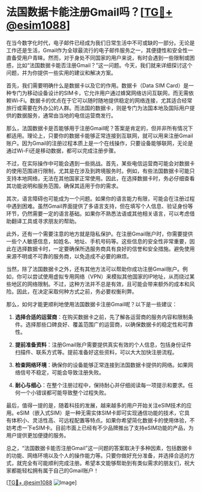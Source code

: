 # 法国数据卡能注册Gmail吗？[[TG💪+ @esim1088](https://t.me/s/esim1088)]

在当今数字化时代，电子邮件已经成为我们日常生活中不可或缺的一部分。无论是工作还是生活，Gmail作为全球最流行的电子邮件服务之一，其便捷性和安全性一直备受用户青睐。然而，对于身处不同国家的用户来说，有时会遇到一些限制或困惑，比如“法国数据卡能否注册Gmail？”这一问题。今天，我们就来详细探讨这个问题，并为你提供一些实用的建议和解决方案。

首先，我们需要明确什么是数据卡以及它的作用。数据卡（Data SIM Card）是一种专门为移动设备设计的SIM卡，它允许用户通过蜂窝网络访问互联网，而无需依赖Wi-Fi。数据卡的优点在于它可以随时随地提供稳定的网络连接，尤其适合经常旅行或需要在外办公的人群。而法国的数据卡，则是专门为法国本地及国际用户提供的数据服务，通常由当地的电信运营商发行。

那么，法国数据卡是否能够用于注册Gmail呢？答案是肯定的，但并非所有情况下都适用。理论上，只要你的数据卡能够正常连接到互联网，就可以用来注册Gmail账户。因为Gmail的注册过程本质上是一个在线操作，只要设备能够联网，无论是通过Wi-Fi还是移动数据，都可以完成注册步骤。

不过，在实际操作中可能会遇到一些挑战。首先，某些电信运营商可能会对数据卡的使用范围进行限制，尤其是在涉及到跨境服务时。例如，有些法国数据卡可能只支持本地网络，无法在其他国家正常使用。因此，在选择数据卡时，务必仔细查看其功能说明和服务范围，确保其适用于你的需求。

其次，语言障碍也可能成为一个问题。如果你的语言能力有限，可能会在注册过程中遇到困难。虽然Gmail界面提供了多语言支持，但在填写个人信息、验证身份等环节，仍然需要一定的语言基础。如果你不熟悉法语或其他相关语言，可以考虑借助翻译工具或寻求朋友的帮助。

此外，还有一个需要注意的地方就是隐私保护。在注册Gmail账户时，你需要提供一些个人敏感信息，如姓名、地址、手机号码等。这些信息的安全性非常重要，因此在选择数据卡时，一定要确保所选服务商具有良好的信誉和安全措施。避免使用来源不明或不可靠的服务商，以免造成不必要的麻烦。

当然，除了法国数据卡之外，还有其他方法可以帮助你成功注册Gmail账户。例如，你可以尝试使用虚拟专用网络（VPN）来模拟其他国家的IP地址，从而绕过某些地区的网络限制。不过，这种方法并不总是有效，且可能会带来额外的成本和风险。因此，在决定采取何种方式之前，务必要权衡利弊。

那么，如何才能更顺利地使用法国数据卡注册Gmail呢？以下是一些建议：

1. **选择合适的运营商**：在购买数据卡之前，先了解各运营商的服务内容和限制条件。选择那些口碑良好、覆盖范围广的运营商，以确保数据卡的稳定性和可靠性。

2. **提前准备资料**：注册Gmail账户需要提供真实有效的个人信息，包括身份证件扫描件、联系方式等。提前准备好这些资料，可以大大加快注册流程。

3. **检查网络环境**：确保你的设备能够正常连接到法国数据卡提供的网络。如果网络信号不稳定，可能会导致注册失败。

4. **耐心与细心**：在整个注册过程中，保持耐心并仔细阅读每一项提示和要求。任何一个小错误都可能导致整个过程失败。

最后，值得一提的是，随着科技的发展，越来越多的用户开始关注eSIM技术的应用。eSIM（嵌入式SIM）是一种无需实体SIM卡即可实现通信功能的技术，它具有体积小、灵活性高、可远程配置等特点。如果你希望简化数据卡的使用体验，不妨考虑一下eSIM卡。目前市面上已经有不少品牌推出了支持eSIM功能的产品，为用户提供更加便捷的服务。

总之，“法国数据卡能否注册Gmail”这一问题的答案取决于多种因素，包括数据卡的功能、网络环境以及个人的操作能力等。只要你做好充分准备，并选择合适的方式，就完全有可能顺利完成注册。希望本文能够帮助到有类似需求的朋友们，祝大家都能轻松拥有属于自己的Gmail账户！

[[TG💪+ @esim1088](https://t.me/s/esim1088) ![Image](https://i.postimg.cc/4NQfJmqS/Snipaste-2025-05-13-00-14-12.png)]